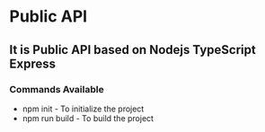 # Public API

## It is Public API based on **Nodejs TypeScript Express**

### Commands Available

- npm init - To initialize the project
- npm run build - To build the project
